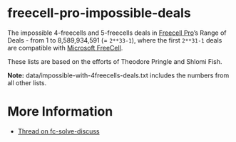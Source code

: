 # freecell-pro-impossible-deals

The impossible 4-freecells and 5-freecells deals in
[Freecell Pro](http://cards.wikia.com/wiki/FreeCell_Pro)’s Range of
Deals - from 1 to 8,589,934,591 (= `2**33-1`), where the first `2**31-1`
deals are compatible with
[Microsoft FreeCell](https://en.wikipedia.org/wiki/Microsoft_FreeCell).

These lists are based on the efforts of Theodore Pringle and Shlomi Fish.

<b>Note:</b> data/impossible-with-4freecells-deals.txt includes the numbers
from all other lists.

# More Information

* [Thread on fc-solve-discuss](https://groups.yahoo.com/neo/groups/fc-solve-discuss/conversations/messages/1466)
